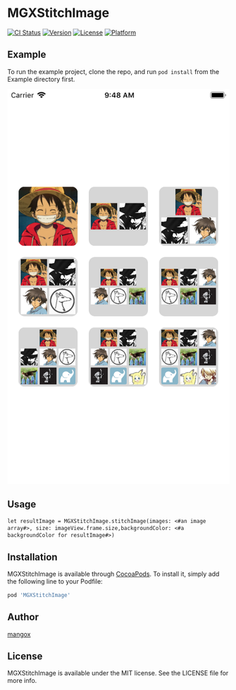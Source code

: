 # MGXStitchImage

[![CI Status](https://img.shields.io/travis/329735967@qq.com/MGXStitchImage.svg?style=flat)](https://travis-ci.org/329735967@qq.com/MGXStitchImage)
[![Version](https://img.shields.io/cocoapods/v/MGXStitchImage.svg?style=flat)](https://cocoapods.org/pods/MGXStitchImage)
[![License](https://img.shields.io/cocoapods/l/MGXStitchImage.svg?style=flat)](https://cocoapods.org/pods/MGXStitchImage)
[![Platform](https://img.shields.io/cocoapods/p/MGXStitchImage.svg?style=flat)](https://cocoapods.org/pods/MGXStitchImage)

## Example

To run the example project, clone the repo, and run `pod install` from the Example directory first.

![](https://raw.githubusercontent.com/changjianfeishui/MGXStitchImage/blob/result.png)

## Usage

```
let resultImage = MGXStitchImage.stitchImage(images: <#an image array#>, size: imageView.frame.size,backgroundColor: <#a backgroundColor for resultImage#>)
```

## Installation

MGXStitchImage is available through [CocoaPods](https://cocoapods.org). To install
it, simply add the following line to your Podfile:

```ruby
pod 'MGXStitchImage'
```

## Author

[mangox](www.devzhang.com)

## License

MGXStitchImage is available under the MIT license. See the LICENSE file for more info.
